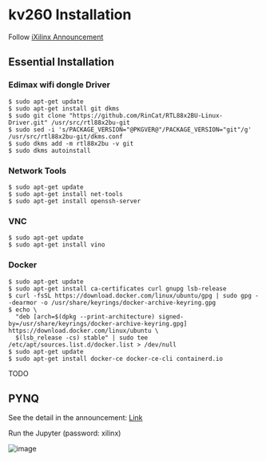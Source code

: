 # kv260 Installation

Follow [iXilinx Announcement](https://discuss.pynq.io/t/pynq-now-available-for-the-kria-kv260-vision-ai-starter-kit/3579)


## Essential Installation

### Edimax wifi dongle Driver

```
$ sudo apt-get update
$ sudo apt-get install git dkms
$ sudo git clone "https://github.com/RinCat/RTL88x2BU-Linux-Driver.git" /usr/src/rtl88x2bu-git
$ sudo sed -i 's/PACKAGE_VERSION="@PKGVER@"/PACKAGE_VERSION="git"/g' /usr/src/rtl88x2bu-git/dkms.conf
$ sudo dkms add -m rtl88x2bu -v git
$ sudo dkms autoinstall
```

### Network Tools

```
$ sudo apt-get update
$ sudo apt-get install net-tools
$ sudo apt-get install openssh-server
```

### VNC

```
$ sudo apt-get update
$ sudo apt-get install vino
```

### Docker
```
$ sudo apt-get update
$ sudo apt-get install ca-certificates curl gnupg lsb-release
$ curl -fsSL https://download.docker.com/linux/ubuntu/gpg | sudo gpg --dearmor -o /usr/share/keyrings/docker-archive-keyring.gpg
$ echo \
  "deb [arch=$(dpkg --print-architecture) signed-by=/usr/share/keyrings/docker-archive-keyring.gpg] https://download.docker.com/linux/ubuntu \
  $(lsb_release -cs) stable" | sudo tee /etc/apt/sources.list.d/docker.list > /dev/null
$ sudo apt-get update
$ sudo apt-get install docker-ce docker-ce-cli containerd.io
```

TODO 

## PYNQ

See the detail in the announcement: [Link](https://discuss.pynq.io/t/pynq-now-available-for-the-kria-kv260-vision-ai-starter-kit/3579)

Run the Jupyter (password: xilinx)

![image](https://user-images.githubusercontent.com/16217256/151502021-d09e9d54-8a67-4f9d-99e6-7344637af665.png)


